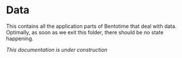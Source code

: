 Data
====
This contains all the application parts of Bentotime that deal with data. Optimally, as soon as we exit this folder, there should be no state happening.

*This documentation is under construction*
